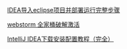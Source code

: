 [IDEA导入eclipse项目并部署运行完整步骤](https://blog.csdn.net/itbiggod/article/details/79531814)

[webstorm 全家桶破解激活](https://www.bilibili.com/read/cv9974711/)

[IntelliJ IDEA下载安装配置教程（完全）](https://blog.csdn.net/Haidaiya/article/details/81230636)